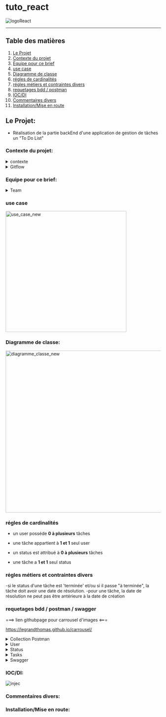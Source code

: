 # tuto_react

![logoReact](https://github.com/LegrandThomas/tuto_react/assets/103045194/42468eff-1777-4c62-9a5d-c14acce1546b)

---

## Table des matières

1. [Le Projet](#le-projet)
2. [Contexte du projet](#contexte-du-projet)
3. [Equipe pour ce brief](#equipe-pour-ce-brief)
4. [use case](#use-case)
5. [Diagramme de classe](#diagramme-de-classe)
6. [régles de cardinalités](#régles-de-cardinalités)
7. [régles métiers et contraintes divers](#régles-métiers-et-contraintes-divers)
8. [requetages bdd / postman](#requetages-bdd--postman--swagger)
9. [IOC/DI](#iocdi)
10. [Commentaires divers](#Commentaires-divers)
11. [Installation/Mise en route](#installationmise-en-route)





## Le Projet:

* Réalisation de la partie backEnd d'une application de gestion de tâches un "To Do List"

 ### Contexte du projet:
  
  <details>
      <summary>contexte</summary>
      Vous allez concevoir les classes et les liens pour une application de gestion de tâches, également appelée ToDoList. L'objectif de l'application est de permettre aux utilisateurs d'ajouter, afficher, modifier et supprimer des tâches à réaliser et d'indiquer le status de la tâche ( à faire, en cours, terminée).

​
Fonctionnalités requises :

    Ajouter une tâche : L'utilisateur doit pouvoir ajouter une nouvelle tâche à la ToDoList. Chaque tâche aura un titre, une description, une date de création, une date d'échéance et un statut initial (à faire).
    Afficher la liste des tâches : L'utilisateur doit pouvoir voir la liste complète des tâches qu'il a ajoutées à la ToDoList. La liste devrait afficher le titre, la date d'échéance de chaque tâche et le statut.
    Modifier une tâche : L'utilisateur doit pouvoir modifier le titre, la description, la date d'échéance et le statut d'une tâche existante dans la ToDoList.
    Supprimer une tâche : L'utilisateur doit pouvoir supprimer une tâche de la ToDoList s'il n'a plus besoin de la réaliser.
    Filtrage des tâches par statut : Permettre aux utilisateurs de filtrer les tâches par statut (à faire, en cours, terminée).


Fonctionnalités avancées (Optionnelle) :

Pour ceux qui ont bien avancé et finit les fonctionnalités de base, vous pouvez intégrer la gestion des utilisteurs du ToDoList avec un système de connexion à l'application.

Contraintes :

    Concevez les classes pour représenter les entités de votre application : Task (tâche) , User (utilisateur) et Statut.
    Chaque classe doit avoir des propriétés pour représenter les attributs de l'entité. Par exemple, la classe Task pourrait avoir les propriétés suivantes : Title (titre), Description (description), CreatedDate      (date de création) et DueDate (date d'échéance) - User pourrait avoir : FirstName (Prénom), Name (Nom) et Email (Adresse e-mail) - Statut : Value (Valeur) .
    Définissez les liens entre les classes lorsque cela est nécessaire. Par exemple, une tâche est associée à un utilisateur qui l'a créée. Vous pouvez donc créer une relation entre la classe Task , la classe         User et le statut de la tâche.
    Assurez-vous d'utiliser les principes de l'encapsulation, de l'abstraction et de l'héritage pour concevoir vos classes de manière cohérente et modulaire.

N'hésitez pas à utiliser des diagrammes de classes pour visualiser les liens entre vos classes et mieux comprendre la structure de votre application.

L'objectif de ce sujet est de vous familiariser avec les concepts de base de la conception des classes pour une application de gestion de tâches. Bonne conception !


  </details>
  
  
<details>

<summary>Gitflow</summary>

  </details>




   ### Equipe pour ce brief:

<details>
<summary>Team</summary>
 
![femme](https://github.com/LegrandThomas/TodoList/assets/103045194/904ebd31-2c43-459b-9fde-86fd1d12b274)                      Florence

![avatar-homme(2)](https://github.com/LegrandThomas/TodoList/assets/103045194/09641e12-6955-41e5-93af-75fd5a598f32)            JB

![avatar-homme(3)](https://github.com/LegrandThomas/TodoList/assets/103045194/96a8c1ae-94e5-4a14-8b5e-90deb1229a6f)            Monir

![avatar-homme(4)](https://github.com/LegrandThomas/TodoList/assets/103045194/4e0ba620-9066-4a3e-b6e5-990bc296057d)            Pascal

![avatar-homme(5)](https://github.com/LegrandThomas/TodoList/assets/103045194/8d51767b-a971-4209-9e00-430a62fe73d0)            Thomas
   
  </details>

   ### use case


<img width="392" alt="use_case_new" src="https://github.com/LegrandThomas/TodoList/assets/103045194/a0433656-b141-4608-93ae-232eb2a3b4ed">



### Diagramme de classe:

<img width="525" alt="diagramme_classe_new" src="https://github.com/LegrandThomas/TodoList/assets/103045194/423ff443-b1e5-46a0-b00a-6d0b34921dd8">


### régles de cardinalités

- un user posséde **0 à plusieurs** tâches
- une tâche appartient à **1 et 1** seul user

- un status est attribué à **0 à plusieurs** tâches
- une tâche a **1 et 1** seul status

### régles métiers et contraintes divers

-si le status d'une tâche est 'terminée' et/ou si il passe "à terminée", la tâche doit avoir une date de résolution.
-pour une tâche, la date de résolution ne peut pas être antérieure à la date de création


### requetages bdd / postman / swagger

 ===> lien githubpage pour carrousel d'images <===

https://legrandthomas.github.io/carrousel/

<details>

<summary>Collection Postman</summary>

 ![collection_postman](https://github.com/LegrandThomas/TodoList/assets/103045194/419e54f5-b016-4165-9a68-db70cbe95d8b)
 
</details>

<details>
<summary>User</summary>

![postman_GetAllUsers](https://github.com/LegrandThomas/TodoList/assets/103045194/ea8eb0b5-6787-46b5-95cd-8741fd3795ff)

![postman_CreateUser](https://github.com/LegrandThomas/TodoList/assets/103045194/02cbae84-f565-416b-9160-fc7e6820e716)

![postman_deleteUserById](https://github.com/LegrandThomas/TodoList/assets/103045194/88e87b5e-f7f0-475c-b4f0-bbd20e7553a2)

![postman_GETUserById](https://github.com/LegrandThomas/TodoList/assets/103045194/a6041543-f2c0-4c11-8470-1e40062b53e1)

</details>

<details>
<summary>Status</summary>

![postman_GetallStatus](https://github.com/LegrandThomas/TodoList/assets/103045194/226b0a61-36bf-43c1-a573-606bf40410a6)

![postman_getStatusById](https://github.com/LegrandThomas/TodoList/assets/103045194/d6336617-c39b-4ac1-af3a-82d49b1b9cf4)

</details>


<details>
<summary>Tasks</summary>

![postman_GetAllTasks](https://github.com/LegrandThomas/TodoList/assets/103045194/c8fb835d-7474-4c49-842f-4faea96e4dae)

![postman_createTask](https://github.com/LegrandThomas/TodoList/assets/103045194/a0aa94ec-579f-4e1a-9e2f-cededd62a08a)

![postman_deteleTaskById](https://github.com/LegrandThomas/TodoList/assets/103045194/25330d35-be1d-4545-84cb-36dd19913cd9)

![postman_GetTaksByUserId](https://github.com/LegrandThomas/TodoList/assets/103045194/4c2beb4f-1eb3-4466-9b88-c173b4e1faf8)

![postman_getTaskById](https://github.com/LegrandThomas/TodoList/assets/103045194/8373af3f-1724-4fd9-8474-35d27ad98ec9)

![postman_GetTasksByStatus](https://github.com/LegrandThomas/TodoList/assets/103045194/a85f89db-3179-4f45-a323-1d8d45ab4382)

</details>


<details>
<summary>Swagger</summary>

![swagger1](https://github.com/LegrandThomas/TodoList/assets/103045194/1467ca23-1c83-481d-a203-5f79a64747d3)

![swagger2](https://github.com/LegrandThomas/TodoList/assets/103045194/dd72f443-e25e-4dbe-8680-4c201c6a244f)

</details>

### IOC/DI:

![injec](https://github.com/LegrandThomas/TodoList/assets/103045194/85821bb0-8fd5-4399-b89b-2c48d045e7f9)

### Commentaires divers:

### Installation/Mise en route:

